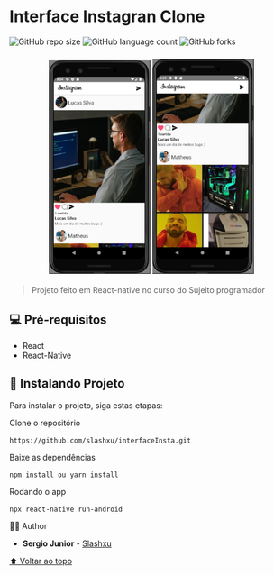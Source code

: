 # Interface Instagran Clone

<!---Esses são exemplos. Veja https://shields.io para outras pessoas ou para personalizar este conjunto de escudos. Você pode querer incluir dependências, status do projeto e informações de licença aqui--->

![GitHub repo size](https://img.shields.io/github/repo-size/slashxu/README-template?style=for-the-badge)
![GitHub language count](https://img.shields.io/github/languages/count/slashxu/README-template?style=for-the-badge)
![GitHub forks](https://img.shields.io/github/forks/slashxu/README-template?style=for-the-badge)

<h3 align="center">
<img src="./screenshots/01.PNG?raw=true" alt="img01" width="180px"/>
<img src="./screenshots/02.PNG?raw=true" alt="img02" width="180px"/>
</h3>

> Projeto feito em React-native no curso do Sujeito programador

## 💻 Pré-requisitos

- React
- React-Native

## 🚀 Instalando Projeto

Para instalar o projeto, siga estas etapas:

Clone o repositório

```
https://github.com/slashxu/interfaceInsta.git
```

Baixe as dependências

```
npm install ou yarn install
```

Rodando o app

```
npx react-native run-android
```

🙋‍♂️ Author

- **Sergio Junior** - [Slashxu](https://github.com/slashxu)

[⬆ Voltar ao topo](#biscoito-da-sorte)<br>
